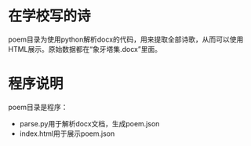 # 在学校写的诗

poem目录为使用python解析docx的代码，用来提取全部诗歌，从而可以使用HTML展示。原始数据都在“象牙塔集.docx”里面。

# 程序说明
poem目录是程序：
* parse.py用于解析docx文档，生成poem.json
* index.html用于展示poem.json